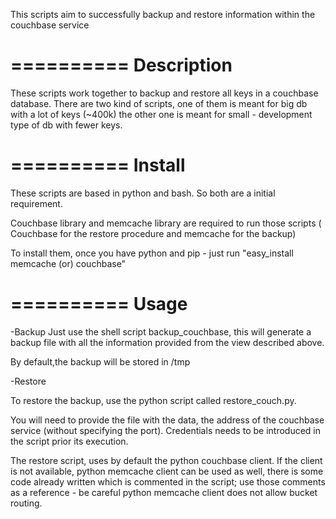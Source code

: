 This scripts aim to successfully backup and restore information within the couchbase service

==========
Description
==========

These scripts work together to backup and restore all keys in a couchbase database. There are two kind of scripts, one of them is meant for big db with a lot of keys (~400k) the other one is meant for small - development type of db with fewer keys.

==========
Install
==========

These scripts are based in python and bash. So both are a initial requirement.

Couchbase library and memcache library are required to run those scripts ( Couchbase for the restore procedure and memcache for the backup)


To install them, once you have  python and pip - just run "easy_install memcache (or) couchbase" 


==========
Usage
=========

-Backup
Just use the shell script backup_couchbase, this will generate a backup file with all the information provided from the view described above.

By default,the backup will be stored in /tmp 

-Restore

To restore the backup, use the python script called restore_couch.py.

You will need to provide the file with the data, the address of the couchbase service (without specifying the port). Credentials needs to be introduced in the script prior its execution.

The restore script, uses by default the python couchbase client. If the client is not available, python memcache client can be used as well, there is some code already written which is commented in the script; use those comments as a reference - be careful python memcache client does not allow bucket routing.
